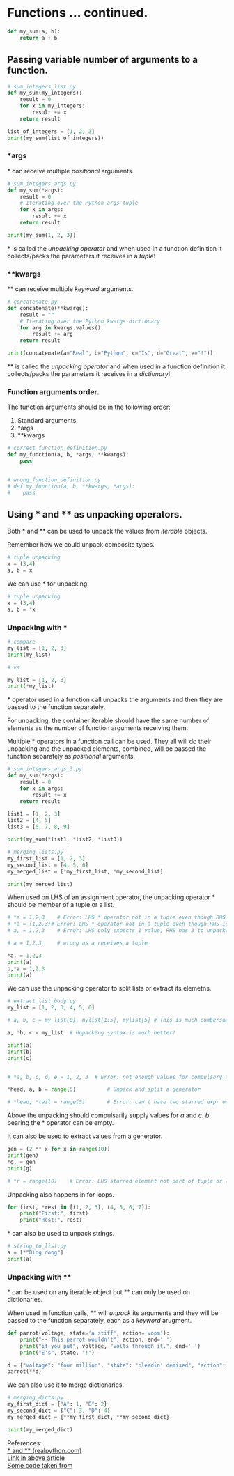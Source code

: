 # Functions ... continued.

```python
def my_sum(a, b):
    return a + b
```

## Passing variable number of arguments to a function.

```python
# sum_integers_list.py
def my_sum(my_integers):
    result = 0
    for x in my_integers:
        result += x
    return result

list_of_integers = [1, 2, 3]
print(my_sum(list_of_integers))
```

### \*args
\* can receive multiple *positional* arguments.

```python
# sum_integers_args.py
def my_sum(*args):
    result = 0
    # Iterating over the Python args tuple
    for x in args:
        result += x
    return result

print(my_sum(1, 2, 3))
```
\* is called the *unpacking operator* and when used in a function definition
it collects/packs the parameters it receives in a *tuple*!


### \*\*kwargs
\*\* can receive multiple *keyword* arguments.

```python
# concatenate.py
def concatenate(**kwargs):
    result = ""
    # Iterating over the Python kwargs dictionary
    for arg in kwargs.values():
        result += arg
    return result

print(concatenate(a="Real", b="Python", c="Is", d="Great", e="!"))
```

\*\* is called the *unpacking operator* and when used in a function definition
it collects/packs the parameters it receives in a *dictionary*!

### Function arguments order.
The function arguments should be in the following order:  
1. Standard arguments.
2. \*args
3. \*\*kwargs

```python
# correct_function_definition.py
def my_function(a, b, *args, **kwargs):
    pass


# wrong_function_definition.py
# def my_function(a, b, **kwargs, *args):
#    pass
```

## Using \* and \*\* as unpacking operators.

Both \* and \*\* can be used to unpack the values from *iterable* objects.
 
Remember how we could unpack composite types.
```python
# tuple unpacking
x = (3,4)
a, b = x
```

We can use \* for unpacking.
```python
# tuple unpacking
x = (3,4)
a, b = *x
```


### Unpacking with \*
```python
# compare
my_list = [1, 2, 3]
print(my_list)

# vs

my_list = [1, 2, 3]
print(*my_list)
```
\* operator used in a function call unpacks the arguments and then they are
passed to the function separately.

For unpacking, the container iterable should have the same number of elements
as the number of function arguments receiving them.  

Multiple \* operators in a function call can be used. They all will do their unpacking and the unpacked elements, combined, will be passed the function separately as *positional* arguments.  

```python
# sum_integers_args_3.py
def my_sum(*args):
    result = 0
    for x in args:
        result += x
    return result

list1 = [1, 2, 3]
list2 = [4, 5]
list3 = [6, 7, 8, 9]

print(my_sum(*list1, *list2, *list3))
```
```python
# merging_lists.py
my_first_list = [1, 2, 3]
my_second_list = [4, 5, 6]
my_merged_list = [*my_first_list, *my_second_list]

print(my_merged_list)
```

When used on LHS of an assignment operator, the unpacking operator \* should
be member of a tuple or a list.
```python
# *a = 1,2,3	# Error: LHS * operator not in a tuple even though RHS is tuple
# *a = (1,2,3)# Error: LHS * operator not in a tuple even though RHS is tuple
# a, = 1,2,3	# Error: LHS only expects 1 value, RHS has 3 to unpack!

# a = 1,2,3		# wrong as a receives a tuple

*a, = 1,2,3
print(a)
b,*a = 1,2,3
print(a)
```

We can use the unpacking operator to split lists or extract its elemetns.  

```python
# extract_list_body.py
my_list = [1, 2, 3, 4, 5, 6]

# a, b, c = my_list[0], mylist[1:5], mylist[5] # This is much cumbersome!

a, *b, c = my_list	# Unpacking syntax is much better!

print(a)
print(b)
print(c)


# *a, b, c, d, e = 1, 2, 3	# Error: not enough values for compulsory assmts.

*head, a, b = range(5)			# Unpack and split a generator

# *head, *tail = range(5)		# Error: can't have two starred expr on LHS
```

Above the unpacking should compulsarily supply values for *a* and *c*. *b*
bearing the \* operator can be empty.  

It can also be used to extract values from a generator.
```python
gen = (2 ** x for x in range(10))
print(gen)
*g, = gen
print(g)

# *r = range(10)	# Error: LHS starred element not part of tuple or list.
```

Unpacking also happens in for loops.
```python
for first, *rest in [(1, 2, 3), (4, 5, 6, 7)]:
	print("First:", first)
	print("Rest:", rest)
```

\* can also be used to unpack strings.  
```python
# string_to_list.py
a = [*"Ding dong"]
print(a)
```


### Unpacking with \*\*

\* can be used on any iterable object but \*\* can only be used on dictionaries.

When used in function calls, \*\* will *unpack* its arguments and they will be passed to the function separately, each as a *keyword* arugment.  

```python
def parrot(voltage, state='a stiff', action='voom'):
    print("-- This parrot wouldn't", action, end=' ')
    print("if you put", voltage, "volts through it.", end=' ')
    print("E's", state, "!")

d = {"voltage": "four million", "state": "bleedin' demised", "action": "VOOM"}
parrot(**d)
```

We can also use it to merge dictionaries.  

```python
# merging_dicts.py
my_first_dict = {"A": 1, "B": 2}
my_second_dict = {"C": 3, "D": 4}
my_merged_dict = {**my_first_dict, **my_second_dict}

print(my_merged_dict)
```

References:  
[\* and \*\* (realpython.com)](https://realpython.com/python-kwargs-and-args/)  
[Link in above article](https://treyhunner.com/2018/10/asterisks-in-python-what-they-are-and-how-to-use-them/#Asterisks_for_unpacking_into_function_call)  
[Some code taken from](https://stackabuse.com/unpacking-in-python-beyond-parallel-assignment/)  
